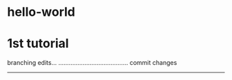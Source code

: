 # hello-world
1st tutorial
==================================
branching edits...
........................................
commit changes
_______________________________________
